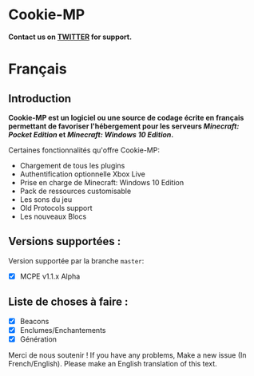 Cookie-MP
===================
**Contact us on [TWITTER](http://www.twitter.com/Cookie_Software) for support.**

# Français

Introduction
-------------
__Cookie-MP est un logiciel ou une source de codage écrite en français permettant de favoriser l'hébergement pour les serveurs *Minecraft: Pocket Edition* et *Minecraft: Windows 10 Edition*.__  

Certaines fonctionnalités qu'offre Cookie-MP:
* Chargement de tous les plugins
* Authentification optionnelle Xbox Live
* Prise en charge de Minecraft: Windows 10 Edition
* Pack de ressources customisable
* Les sons du jeu
* Old Protocols support
* Les nouveaux Blocs

Versions supportées :
-------------
Version supportée par la branche `master`:
- [x] MCPE v1.1.x Alpha

Liste de choses à faire :
-------------

- [x] Beacons
- [x] Enclumes/Enchantements
- [x] Génération

Merci de nous soutenir ! If you have any problems, Make a new issue (In French/English). Please make an English translation of this text.
